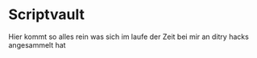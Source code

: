 Scriptvault
========

Hier kommt so alles rein was sich im laufe der Zeit bei mir an ditry hacks angesammelt hat
